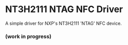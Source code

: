 # NT3H2111 NTAG NFC Driver
A simple driver for NXP's NT3H2111 'NTAG' NFC device.

### (work in progress)
